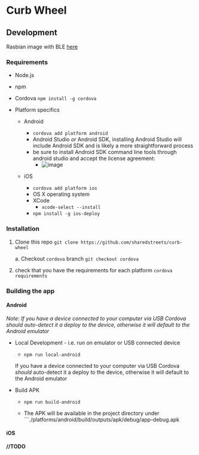 # Curb Wheel



## Development

Rasbian image with BLE [here](https://curblr-www.s3.amazonaws.com/wheel/images/curbwheel_image_bleno_r1.img.gz)

### Requirements

* Node.js
* npm
* Cordova ```npm install -g cordova```
* Platform specifics

    * Android

        * ```cordova add platform android```
        * Android Studio _or_ Android SDK, installing Android Studio will include Android SDK and is likely a more straightforward process
        * be sure to install Android SDK command line tools through android studio and accept the license agreement:
            * ![image](https://user-images.githubusercontent.com/8487728/95365792-d6adec00-088f-11eb-9987-2efc85be73df.png)


    * iOS

        * ```cordova add platform ios```
        * OS X operating system
        * XCode 
            * ```xcode-select --install ```
        * ```npm install -g ios-deploy```


### Installation


1. Clone this repo ```git clone https://github.com/sharedstreets/curb-wheel```

    a. Checkout ```cordova``` branch ```git checkout cordova```

2. check that you have the requirements for each platform ```cordova requirements```


### Building the app

#### Android

_Note: If you have a device connected to your computer via USB Cordova _should_ auto-detect it a deploy to the device, otherwise it will default to the Android emulator_

* Local Development - i.e. run on emulator or USB connected device

    * ```npm run local-android```

    If you have a device connected to your computer via USB Cordova _should_ auto-detect it a deploy to the device, otherwise it will default to the Android emulator

*  Build APK

    * ```npm run build-android```

    * The APK will be available in the project directory under ```./platforms/android/build/outputs/apk/debug/app-debug.apk


#### iOS

__//TODO__

